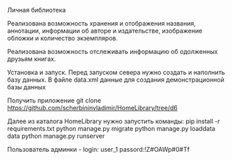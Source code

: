 Личная библиотека

Реализована возможность хранения и отображения названия, аннотации, информации об авторе и издательстве, изображение обложки и количество экземпляров.

Реализована возможность отслеживать информацию об одолженных друзьям книгах.

Установка и запуск.
Перед запуском севера нужно создать и наполнить базу данных. 
В файле data.xml данные для создания демонстрационной базы данных

Получить приложение 
git clone https://github.com/scherbininvladimir/HomeLibrary/tree/d6

Далее из каталога HomeLibrary нужно запустить команды:
pip install -r requirements.txt
python manage.py migrate
python manage.py loaddata data
python manage.py runserver


Пользователь админки - 
login: user_1 
passord:!Z#OAWp#0#Tf